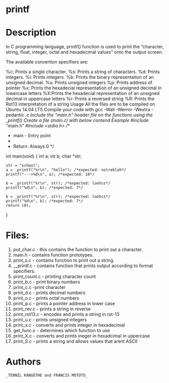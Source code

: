 # printf
# Description
In C programming language, printf() function is used to print the “character, string, float, integer, octal and hexadecimal values” onto the output screen.

The available convertion specifiers are:

%c: Prints a single character.
%s: Prints a string of characters.
%d: Prints integers.
%i: Prints integers.
%b: Prints the binary representation of an unsigned decimal.
%u: Prints unsigned integers
%p: Prints address of pointer
%x: Prints the hexadecial representation of an unsigned decimal in lowercase letters
%X:Prints the hexadecial representation of an unsigned decimal in uppercase letters
%r: Prints a reversed string
%R: Prints the Rot13 interpretation of a string
Usage
All the files are to be compiled on Ubuntu 14.04 LTS
Compile your code with gcc -Wall -Werror -Wextra -pedantic *.c
Include the "main.h" header file on the functions using the _printf()
Create a file (main.c) with below contend
Example
#include "main.h"
#include <stdio.h>
/**
 * main - Entry point
 *
 * Return: Always 0
 */

int main(void)
{
	int a;
	int b;
	char *str;

	str = "school";
	a = _printf("%r\n", "hello"); /*expected: notrebloh*/
	printf("--->%d\n", a); /*expected: 10*/

	b = _printf("%r\n", str); /*expected: loohcs*/
	printf("%d\n", b); /*expected: 7*/

	b = _printf("%r\n", str); /*expected: loohcs*/
	printf("%d\n", b); /*expected: 7*/
	return (0);
}

# Files:

1. put_char.c - this contains the function to print out a character.
2. main.h  - contains function prototypes.
3. print_s.c - contains function to print out a string.
4. __printf.c - contains function that prints output according to format specifiers.
5. print_count.c - printing character count
6. print_b.c - print binary numbers
7. print_c.c -print character
8. print_d.c - prints decimal numbers
9. print_o.c - prints octal numbers 
10. print_p.c - prints a pointer address in lower case
11. print_rev.c - prints a string in reverse
12. print_rot13.c - encodes and prints a string in rot-13
13. print_u.c - prints unsigned integers
14. print_x.c - converts and prints integer in hexadecimal
15. get_func.c - determines which function to use
16. print_X.c - converts and prints ineger in hexadcimal in uppercase
17. print_S.c - prints a string and allows values that arent ASCII

# Authors
	_TENNIL KANGETHE and FRANCIS MOTOTO_
